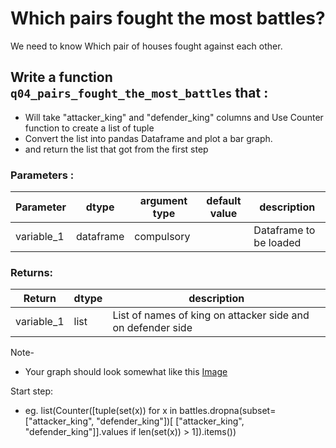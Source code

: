 # Which pairs fought the most battles?

We need to know Which pair of houses fought against each other. 

## Write a function `q04_pairs_fought_the_most_battles` that :
- Will take "attacker_king" and "defender_king" columns and Use Counter function to create a list of tuple
- Convert the list into pandas Dataframe and plot a bar graph.
- and return the list that got from the first step

### Parameters :
| Parameter | dtype | argument type | default value | description |
| --- | --- | --- | --- | --- |
| variable_1 | dataframe | compulsory |  | Dataframe to be loaded |


### Returns:
| Return | dtype | description |
| --- | --- | --- |
| variable_1 | list | List of names of king on attacker side and on defender side |


Note-
- Your graph should look somewhat like this [Image](https://github.com/commit-live-students/game_of_thrones_project/blob/master/images/q04_pairs_fought_the_most_battles.png)

Start step:
- eg. list(Counter([tuple(set(x)) for x in battles.dropna(subset=["attacker_king", "defender_king"])[
        ["attacker_king", "defender_king"]].values if len(set(x)) > 1]).items())
